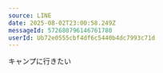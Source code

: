 ```yaml
---
source: LINE
date: 2025-08-02T23:00:58.249Z
messageId: 572680796146761780
userId: Ub72e0555cbf4df6c5440b4dc7993c71d
---
```


キャンプに行きたい